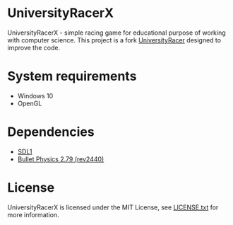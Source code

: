 # UniversityRacerX

UniversityRacerX - simple racing game for educational purpose of working with computer science. This project is a fork [UniversityRacer](https://github.com/david-sabata/UniversityRacer) designed to improve the code.

# System requirements

* Windows 10
* OpenGL

# Dependencies

* [SDL1](https://www.libsdl.org/)
* [Bullet Physics 2.79 (rev2440)](https://code.google.com/archive/p/bullet/downloads)

# License

UniversityRacerX is licensed under the MIT License, see [LICENSE.txt](https://github.com/misha-samoylov/UniversityRacerX/blob/master/LICENSE.txt) for more information.
